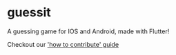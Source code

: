 # guessit

A guessing game for IOS and Android, made with Flutter!

Checkout our ['how to contribute' guide](https://github.com/ADVavvas/guessit/blob/main/contributing.md)
